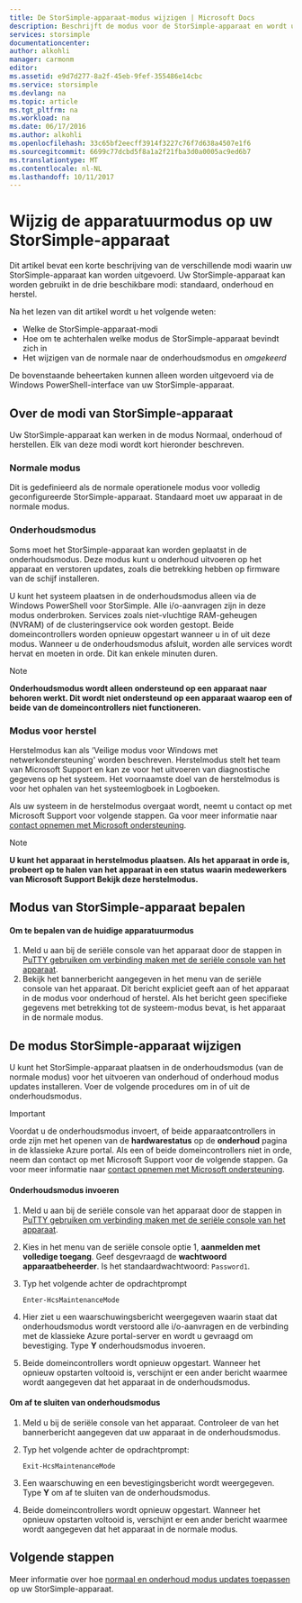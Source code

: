 ```yaml
---
title: De StorSimple-apparaat-modus wijzigen | Microsoft Docs
description: Beschrijft de modus voor de StorSimple-apparaat en wordt uitgelegd hoe u Windows PowerShell voor StorSimple om de apparatuurmodus te wijzigen.
services: storsimple
documentationcenter: 
author: alkohli
manager: carmonm
editor: 
ms.assetid: e9d7d277-8a2f-45eb-9fef-355486e14cbc
ms.service: storsimple
ms.devlang: na
ms.topic: article
ms.tgt_pltfrm: na
ms.workload: na
ms.date: 06/17/2016
ms.author: alkohli
ms.openlocfilehash: 33c65bf2eecff3914f3227c76f7d638a4507e1f6
ms.sourcegitcommit: 6699c77dcbd5f8a1a2f21fba3d0a0005ac9ed6b7
ms.translationtype: MT
ms.contentlocale: nl-NL
ms.lasthandoff: 10/11/2017
---
```

# <a name="change-the-device-mode-on-your-storsimple-device"></a>Wijzig de apparatuurmodus op uw StorSimple-apparaat
Dit artikel bevat een korte beschrijving van de verschillende modi waarin uw StorSimple-apparaat kan worden uitgevoerd. Uw StorSimple-apparaat kan worden gebruikt in de drie beschikbare modi: standaard, onderhoud en herstel. 

Na het lezen van dit artikel wordt u het volgende weten:

* Welke de StorSimple-apparaat-modi
* Hoe om te achterhalen welke modus de StorSimple-apparaat bevindt zich in
* Het wijzigen van de normale naar de onderhoudsmodus en *omgekeerd*

De bovenstaande beheertaken kunnen alleen worden uitgevoerd via de Windows PowerShell-interface van uw StorSimple-apparaat.

## <a name="about-storsimple-device-modes"></a>Over de modi van StorSimple-apparaat
Uw StorSimple-apparaat kan werken in de modus Normaal, onderhoud of herstellen. Elk van deze modi wordt kort hieronder beschreven.

### <a name="normal-mode"></a>Normale modus
Dit is gedefinieerd als de normale operationele modus voor volledig geconfigureerde StorSimple-apparaat. Standaard moet uw apparaat in de normale modus.

### <a name="maintenance-mode"></a>Onderhoudsmodus
Soms moet het StorSimple-apparaat kan worden geplaatst in de onderhoudsmodus. Deze modus kunt u onderhoud uitvoeren op het apparaat en verstoren updates, zoals die betrekking hebben op firmware van de schijf installeren.

U kunt het systeem plaatsen in de onderhoudsmodus alleen via de Windows PowerShell voor StorSimple. Alle i/o-aanvragen zijn in deze modus onderbroken. Services zoals niet-vluchtige RAM-geheugen (NVRAM) of de clusteringservice ook worden gestopt. Beide domeincontrollers worden opnieuw opgestart wanneer u in of uit deze modus. Wanneer u de onderhoudsmodus afsluit, worden alle services wordt hervat en moeten in orde. Dit kan enkele minuten duren.

> [!NOTE]
> **Onderhoudsmodus wordt alleen ondersteund op een apparaat naar behoren werkt. Dit wordt niet ondersteund op een apparaat waarop een of beide van de domeincontrollers niet functioneren.**
> </br>
> 
> 

### <a name="recovery-mode"></a>Modus voor herstel
Herstelmodus kan als 'Veilige modus voor Windows met netwerkondersteuning' worden beschreven. Herstelmodus stelt het team van Microsoft Support en kan ze voor het uitvoeren van diagnostische gegevens op het systeem. Het voornaamste doel van de herstelmodus is voor het ophalen van het systeemlogboek in Logboeken.

Als uw systeem in de herstelmodus overgaat wordt, neemt u contact op met Microsoft Support voor volgende stappen. Ga voor meer informatie naar [contact opnemen met Microsoft ondersteuning](storsimple-contact-microsoft-support.md).

> [!NOTE]
> **U kunt het apparaat in herstelmodus plaatsen. Als het apparaat in orde is, probeert op te halen van het apparaat in een status waarin medewerkers van Microsoft Support Bekijk deze herstelmodus.**
> 
> 

## <a name="determine-storsimple-device-mode"></a>Modus van StorSimple-apparaat bepalen
#### <a name="to-determine-the-current-device-mode"></a>Om te bepalen van de huidige apparatuurmodus
1. Meld u aan bij de seriële console van het apparaat door de stappen in [PuTTY gebruiken om verbinding maken met de seriële console van het apparaat](storsimple-deployment-walkthrough.md#use-putty-to-connect-to-the-device-serial-console).
2. Bekijk het bannerbericht aangegeven in het menu van de seriële console van het apparaat. Dit bericht expliciet geeft aan of het apparaat in de modus voor onderhoud of herstel. Als het bericht geen specifieke gegevens met betrekking tot de systeem-modus bevat, is het apparaat in de normale modus.

## <a name="change-the-storsimple-device-mode"></a>De modus StorSimple-apparaat wijzigen
U kunt het StorSimple-apparaat plaatsen in de onderhoudsmodus (van de normale modus) voor het uitvoeren van onderhoud of onderhoud modus updates installeren. Voer de volgende procedures om in of uit de onderhoudsmodus.

> [!IMPORTANT]
> Voordat u de onderhoudsmodus invoert, of beide apparaatcontrollers in orde zijn met het openen van de **hardwarestatus** op de **onderhoud** pagina in de klassieke Azure portal. Als een of beide domeincontrollers niet in orde, neem dan contact op met Microsoft Support voor de volgende stappen. Ga voor meer informatie naar [contact opnemen met Microsoft ondersteuning](storsimple-contact-microsoft-support.md).
> 
> 

#### <a name="to-enter-maintenance-mode"></a>Onderhoudsmodus invoeren
1. Meld u aan bij de seriële console van het apparaat door de stappen in [PuTTY gebruiken om verbinding maken met de seriële console van het apparaat](storsimple-deployment-walkthrough.md#use-putty-to-connect-to-the-device-serial-console).
2. Kies in het menu van de seriële console optie 1, **aanmelden met volledige toegang**. Geef desgevraagd de **wachtwoord apparaatbeheerder**. Is het standaardwachtwoord: `Password1`.
3. Typ het volgende achter de opdrachtprompt 
   
    `Enter-HcsMaintenanceMode`
4. Hier ziet u een waarschuwingsbericht weergegeven waarin staat dat onderhoudsmodus wordt verstoord alle i/o-aanvragen en de verbinding met de klassieke Azure portal-server en wordt u gevraagd om bevestiging. Type **Y** onderhoudsmodus invoeren.
5. Beide domeincontrollers wordt opnieuw opgestart. Wanneer het opnieuw opstarten voltooid is, verschijnt er een ander bericht waarmee wordt aangegeven dat het apparaat in de onderhoudsmodus.

#### <a name="to-exit-maintenance-mode"></a>Om af te sluiten van onderhoudsmodus
1. Meld u bij de seriële console van het apparaat. Controleer de van het bannerbericht aangegeven dat uw apparaat in de onderhoudsmodus.
2. Typ het volgende achter de opdrachtprompt:
   
    `Exit-HcsMaintenanceMode`
3. Een waarschuwing en een bevestigingsbericht wordt weergegeven. Type **Y** om af te sluiten van de onderhoudsmodus.
4. Beide domeincontrollers wordt opnieuw opgestart. Wanneer het opnieuw opstarten voltooid is, verschijnt er een ander bericht waarmee wordt aangegeven dat het apparaat in de normale modus.

## <a name="next-steps"></a>Volgende stappen
Meer informatie over hoe [normaal en onderhoud modus updates toepassen](storsimple-update-device.md) op uw StorSimple-apparaat.

